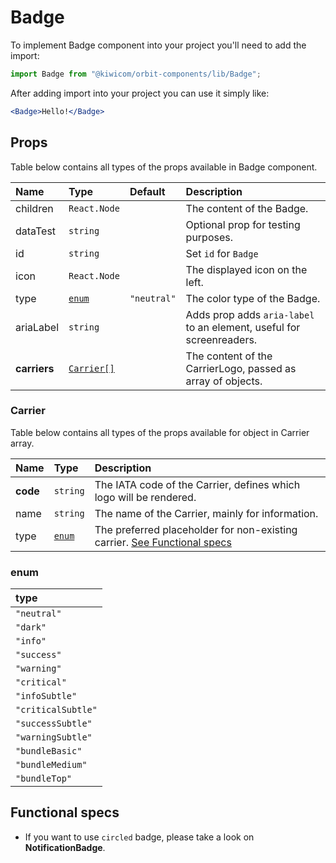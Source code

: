 # Badge

To implement Badge component into your project you'll need to add the import:

```jsx
import Badge from "@kiwicom/orbit-components/lib/Badge";
```

After adding import into your project you can use it simply like:

```jsx
<Badge>Hello!</Badge>
```

## Props

Table below contains all types of the props available in Badge component.

| Name         | Type                    | Default     | Description                                                          |
| :----------- | :---------------------- | :---------- | :------------------------------------------------------------------- |
| children     | `React.Node`            |             | The content of the Badge.                                            |
| dataTest     | `string`                |             | Optional prop for testing purposes.                                  |
| id           | `string`                |             | Set `id` for `Badge`                                                 |
| icon         | `React.Node`            |             | The displayed icon on the left.                                      |
| type         | [`enum`](#enum)         | `"neutral"` | The color type of the Badge.                                         |
| ariaLabel    | `string`                |             | Adds prop adds `aria-label` to an element, useful for screenreaders. |
| **carriers** | [`Carrier[]`](#carrier) |             | The content of the CarrierLogo, passed as array of objects.          |

### Carrier

Table below contains all types of the props available for object in Carrier array.

| Name     | Type            | Description                                                                                   |
| :------- | :-------------- | :-------------------------------------------------------------------------------------------- |
| **code** | `string`        | The IATA code of the Carrier, defines which logo will be rendered.                            |
| name     | `string`        | The name of the Carrier, mainly for information.                                              |
| type     | [`enum`](#enum) | The preferred placeholder for non-existing carrier. [See Functional specs](#functional-specs) |

### enum

| type               |
| :----------------- |
| `"neutral"`        |
| `"dark"`           |
| `"info"`           |
| `"success"`        |
| `"warning"`        |
| `"critical"`       |
| `"infoSubtle"`     |
| `"criticalSubtle"` |
| `"successSubtle"`  |
| `"warningSubtle"`  |
| `"bundleBasic"`    |
| `"bundleMedium"`   |
| `"bundleTop"`      |

## Functional specs

- If you want to use `circled` badge, please take a look on **NotificationBadge**.
